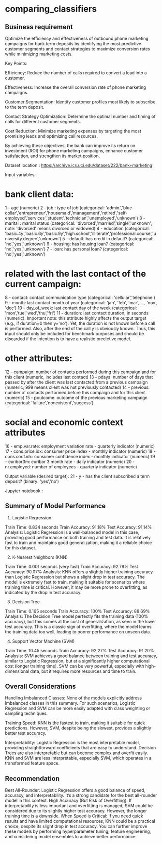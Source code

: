 # comparing_classifiers

Business requirement
--------------------

Optimize the efficiency and effectiveness of outbound phone marketing campaigns for bank term deposits by identifying the most predictive customer segments and contact strategies to maximize conversion rates while minimizing marketing costs.

Key Points:

Efficiency: Reduce the number of calls required to convert a lead into a customer.

Effectiveness: Increase the overall conversion rate of phone marketing campaigns.

Customer Segmentation: Identify customer profiles most likely to subscribe to the term deposit.

Contact Strategy Optimization: Determine the optimal number and timing of calls for different customer segments.

Cost Reduction: Minimize marketing expenses by targeting the most promising leads and optimizing call resources.

By achieving these objectives, the bank can improve its return on investment (ROI) for phone marketing campaigns, enhance customer satisfaction, and strengthen its market position.


Dataset location : https://archive.ics.uci.edu/dataset/222/bank+marketing

Input variables:
# bank client data:
1 - age (numeric)
2 - job : type of job (categorical: 'admin.','blue-collar','entrepreneur','housemaid','management','retired','self-employed','services','student','technician','unemployed','unknown')
3 - marital : marital status (categorical: 'divorced','married','single','unknown'; note: 'divorced' means divorced or widowed)
4 - education (categorical: 'basic.4y','basic.6y','basic.9y','high.school','illiterate','professional.course','university.degree','unknown')
5 - default: has credit in default? (categorical: 'no','yes','unknown')
6 - housing: has housing loan? (categorical: 'no','yes','unknown')
7 - loan: has personal loan? (categorical: 'no','yes','unknown')
# related with the last contact of the current campaign:
8 - contact: contact communication type (categorical: 'cellular','telephone')
9 - month: last contact month of year (categorical: 'jan', 'feb', 'mar', ..., 'nov', 'dec')
10 - day_of_week: last contact day of the week (categorical: 'mon','tue','wed','thu','fri')
11 - duration: last contact duration, in seconds (numeric). Important note: this attribute highly affects the output target (e.g., if duration=0 then y='no'). Yet, the duration is not known before a call is performed. Also, after the end of the call y is obviously known. Thus, this input should only be included for benchmark purposes and should be discarded if the intention is to have a realistic predictive model.
# other attributes:
12 - campaign: number of contacts performed during this campaign and for this client (numeric, includes last contact)
13 - pdays: number of days that passed by after the client was last contacted from a previous campaign (numeric; 999 means client was not previously contacted)
14 - previous: number of contacts performed before this campaign and for this client (numeric)
15 - poutcome: outcome of the previous marketing campaign (categorical: 'failure','nonexistent','success')
# social and economic context attributes
16 - emp.var.rate: employment variation rate - quarterly indicator (numeric)
17 - cons.price.idx: consumer price index - monthly indicator (numeric)
18 - cons.conf.idx: consumer confidence index - monthly indicator (numeric)
19 - euribor3m: euribor 3 month rate - daily indicator (numeric)
20 - nr.employed: number of employees - quarterly indicator (numeric)

Output variable (desired target):
21 - y - has the client subscribed a term deposit? (binary: 'yes','no')

Jupyter notebook :  





Summary of Model Performance
-----------------------------
1. Logistic Regression

Train Time: 0.834 seconds
Train Accuracy: 91.18%
Test Accuracy: 91.14%
Analysis: Logistic Regression is a well-balanced model in this case, providing good performance on both training and test data. It is relatively fast to train and maintains good generalization, making it a reliable choice for this dataset.

2. K-Nearest Neighbors (KNN)

Train Time: 0.001 seconds (very fast)
Train Accuracy: 92.78%
Test Accuracy: 90.07%
Analysis: KNN offers a slightly higher training accuracy than Logistic Regression but shows a slight drop in test accuracy. The model is extremely fast to train, making it suitable for scenarios where training time is critical. However, it may be more prone to overfitting, as indicated by the drop in test accuracy.

3. Decision Tree

Train Time: 0.165 seconds
Train Accuracy: 100%
Test Accuracy: 88.69%
Analysis: The Decision Tree model perfectly fits the training data (100% accuracy), but this comes at the cost of generalization, as seen in the lower test accuracy. This is a classic sign of overfitting, where the model learns the training data too well, leading to poorer performance on unseen data.

4. Support Vector Machine (SVM)

Train Time: 10.45 seconds
Train Accuracy: 92.27%
Test Accuracy: 91.20%
Analysis: SVM achieves a good balance between training and test accuracy, similar to Logistic Regression, but at a significantly higher computational cost (longer training time). SVM can be very powerful, especially with high-dimensional data, but it requires more resources and time to train.

Overall Considerations
----------------------

Handling Imbalanced Classes: None of the models explicitly address imbalanced classes in this summary. For such scenarios, Logistic Regression and SVM can be more easily adapted with class weighting or sampling techniques.

Training Speed: KNN is the fastest to train, making it suitable for quick predictions. However, SVM, despite being the slowest, provides a slightly better test accuracy.

Interpretability: Logistic Regression is the most interpretable model, providing straightforward coefficients that are easy to understand. Decision Trees are also interpretable but can become complex and overfit easily. KNN and SVM are less interpretable, especially SVM, which operates in a transformed feature space.

Recommendation
--------------
Best All-Rounder: Logistic Regression offers a good balance of speed, accuracy, and interpretability. It’s a strong candidate for the best all-rounder model in this context.
High Accuracy (But Risk of Overfitting): If interpretability is less important and overfitting is managed, SVM could be considered due to its slightly higher test accuracy. However, the longer training time is a downside.
When Speed is Critical: If you need quick results and have limited computational resources, KNN could be a practical choice, despite its slight drop in test accuracy.
You can further improve these models by performing hyperparameter tuning, feature engineering, and considering model ensembles to achieve better performance.


